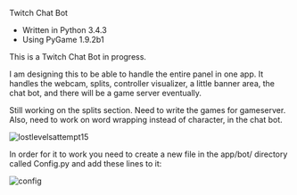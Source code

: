Twitch Chat Bot

- Written in Python 3.4.3
- Using PyGame 1.9.2b1

This is a Twitch Chat Bot in progress.

I am designing this to be able to handle the entire panel in one app. It handles the webcam, splits, controller visualizer, a little banner area, the chat bot, and there will be a game server eventually.

Still working on the splits section. Need to write the games for gameserver. Also, need to work on word wrapping instead of character, in the chat bot.

![lostlevelsattempt15](https://cloud.githubusercontent.com/assets/7481680/23135109/47a267c8-f765-11e6-84e2-8d147b8fd84c.png)

In order for it to work you need to create a new file in the app/bot/ directory called Config.py and add these lines to it:

![config](https://cloud.githubusercontent.com/assets/7481680/22081202/a36da14c-dd90-11e6-83ec-8b03fb042cfd.png)

